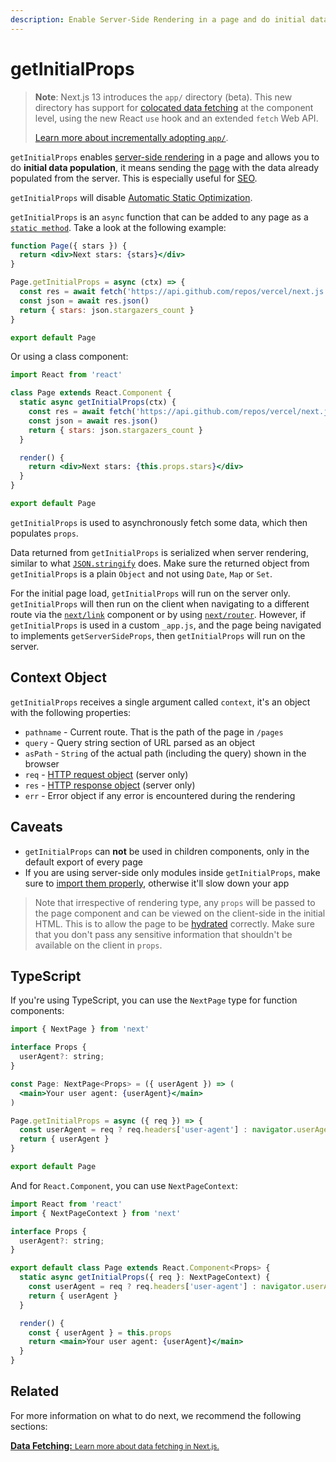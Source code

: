 ```yaml
---
description: Enable Server-Side Rendering in a page and do initial data population with `getInitialProps`.
---
```


# getInitialProps

> **Note**: Next.js 13 introduces the `app/` directory (beta). This new directory has support for [colocated data fetching](https://beta.nextjs.org/docs/data-fetching/fundamentals) at the component level, using the new React `use` hook and an extended `fetch` Web API.
>
> [Learn more about incrementally adopting `app/`](https://beta.nextjs.org/docs/upgrade-guide).

`getInitialProps` enables [server-side rendering](/docs/basic-features/pages.md#server-side-rendering) in a page and allows you to do **initial data population**, it means sending the [page](/docs/basic-features/pages.md) with the data already populated from the server. This is especially useful for [SEO](https://en.wikipedia.org/wiki/Search_engine_optimization).

`getInitialProps` will disable [Automatic Static Optimization](/docs/advanced-features/automatic-static-optimization.md).

`getInitialProps` is an `async` function that can be added to any page as a [`static method`](https://javascript.info/static-properties-methods). Take a look at the following example:

```jsx
function Page({ stars }) {
  return <div>Next stars: {stars}</div>
}

Page.getInitialProps = async (ctx) => {
  const res = await fetch('https://api.github.com/repos/vercel/next.js')
  const json = await res.json()
  return { stars: json.stargazers_count }
}

export default Page
```

Or using a class component:

```jsx
import React from 'react'

class Page extends React.Component {
  static async getInitialProps(ctx) {
    const res = await fetch('https://api.github.com/repos/vercel/next.js')
    const json = await res.json()
    return { stars: json.stargazers_count }
  }

  render() {
    return <div>Next stars: {this.props.stars}</div>
  }
}

export default Page
```

`getInitialProps` is used to asynchronously fetch some data, which then populates `props`.

Data returned from `getInitialProps` is serialized when server rendering, similar to what [`JSON.stringify`](https://developer.mozilla.org/en-US/docs/Web/JavaScript/Reference/Global_Objects/JSON/stringify) does. Make sure the returned object from `getInitialProps` is a plain `Object` and not using `Date`, `Map` or `Set`.

For the initial page load, `getInitialProps` will run on the server only. `getInitialProps` will then run on the client when navigating to a different route via the [`next/link`](/docs/api-reference/next/link.md) component or by using [`next/router`](/docs/api-reference/next/router.md). However, if `getInitialProps` is used in a custom `_app.js`, and the page being navigated to implements `getServerSideProps`, then `getInitialProps` will run on the server.

## Context Object

`getInitialProps` receives a single argument called `context`, it's an object with the following properties:

- `pathname` - Current route. That is the path of the page in `/pages`
- `query` - Query string section of URL parsed as an object
- `asPath` - `String` of the actual path (including the query) shown in the browser
- `req` - [HTTP request object](https://nodejs.org/api/http.html#http_class_http_incomingmessage 'Class: http.IncomingMessage HTTP | Node.js v14.8.0 Documentation') (server only)
- `res` - [HTTP response object](https://nodejs.org/api/http.html#http_class_http_serverresponse 'Class: http.ServerResponse HTTP | Node.js v14.8.0 Documentation') (server only)
- `err` - Error object if any error is encountered during the rendering

## Caveats

- `getInitialProps` can **not** be used in children components, only in the default export of every page
- If you are using server-side only modules inside `getInitialProps`, make sure to [import them properly](https://arunoda.me/blog/ssr-and-server-only-modules), otherwise it'll slow down your app

> Note that irrespective of rendering type, any `props` will be passed to the page component and can be viewed on the client-side in the initial HTML. This is to allow the page to be [hydrated](https://react.dev/reference/react-dom/hydrate) correctly. Make sure that you don't pass any sensitive information that shouldn't be available on the client in `props`.

## TypeScript

If you're using TypeScript, you can use the `NextPage` type for function components:

```jsx
import { NextPage } from 'next'

interface Props {
  userAgent?: string;
}

const Page: NextPage<Props> = ({ userAgent }) => (
  <main>Your user agent: {userAgent}</main>
)

Page.getInitialProps = async ({ req }) => {
  const userAgent = req ? req.headers['user-agent'] : navigator.userAgent
  return { userAgent }
}

export default Page
```

And for `React.Component`, you can use `NextPageContext`:

```jsx
import React from 'react'
import { NextPageContext } from 'next'

interface Props {
  userAgent?: string;
}

export default class Page extends React.Component<Props> {
  static async getInitialProps({ req }: NextPageContext) {
    const userAgent = req ? req.headers['user-agent'] : navigator.userAgent
    return { userAgent }
  }

  render() {
    const { userAgent } = this.props
    return <main>Your user agent: {userAgent}</main>
  }
}
```

## Related

For more information on what to do next, we recommend the following sections:

<div class="card">
  <a href="/docs/basic-features/data-fetching/overview.md">
    <b>Data Fetching:</b>
    <small>Learn more about data fetching in Next.js.</small>
  </a>
</div>
